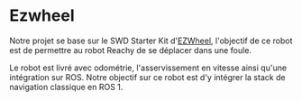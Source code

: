 # Ezwheel

Notre projet se base sur le SWD Starter Kit
d'[EZWheel](https://www.ez-wheel.com/storage/upload/pdf/leaflet-starter-kit-swd-fr-08122021.pdf), l'objectif de ce robot
est de permettre au robot Reachy de se déplacer dans une foule.

Le robot est livré avec odométrie, l'asservissement en vitesse ainsi qu'une intégration sur ROS. Notre objectif sur ce
robot est d'y intégrer la stack de navigation classique en ROS 1.